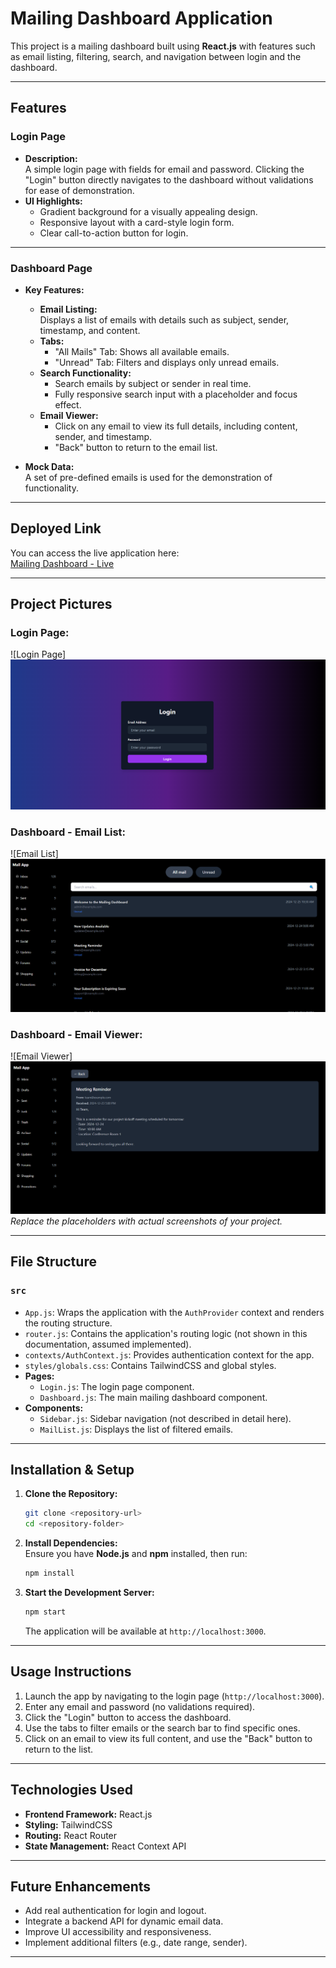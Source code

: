 # Mailing Dashboard Application  

This project is a mailing dashboard built using **React.js** with features such as email listing, filtering, search, and navigation between login and the dashboard.  

---

## Features  

### **Login Page**  
- **Description:**  
  A simple login page with fields for email and password. Clicking the "Login" button directly navigates to the dashboard without validations for ease of demonstration.  
- **UI Highlights:**  
  - Gradient background for a visually appealing design.  
  - Responsive layout with a card-style login form.  
  - Clear call-to-action button for login.  

---

### **Dashboard Page**  
- **Key Features:**  
  - **Email Listing:**  
    Displays a list of emails with details such as subject, sender, timestamp, and content.  
  - **Tabs:**  
    - "All Mails" Tab: Shows all available emails.  
    - "Unread" Tab: Filters and displays only unread emails.  
  - **Search Functionality:**  
    - Search emails by subject or sender in real time.  
    - Fully responsive search input with a placeholder and focus effect.  
  - **Email Viewer:**  
    - Click on any email to view its full details, including content, sender, and timestamp.  
    - "Back" button to return to the email list.  

- **Mock Data:**  
  A set of pre-defined emails is used for the demonstration of functionality.  

---

## Deployed Link  

You can access the live application here:  
[Mailing Dashboard - Live](https://mailing-dashboard-sepia.vercel.app/)  

---

## Project Pictures  

### **Login Page:**  
![Login Page]  
![alt text](image.png)
### **Dashboard - Email List:**  
![Email List]
![alt text](image-1.png)
### **Dashboard - Email Viewer:**  
![Email Viewer]
![alt text](image-2.png)
_Replace the placeholders with actual screenshots of your project._

---

## File Structure  

### **`src`**  
- `App.js`: Wraps the application with the `AuthProvider` context and renders the routing structure.  
- `router.js`: Contains the application's routing logic (not shown in this documentation, assumed implemented).  
- `contexts/AuthContext.js`: Provides authentication context for the app.  
- `styles/globals.css`: Contains TailwindCSS and global styles.  
- **Pages:**  
  - `Login.js`: The login page component.  
  - `Dashboard.js`: The main mailing dashboard component.  
- **Components:**  
  - `Sidebar.js`: Sidebar navigation (not described in detail here).  
  - `MailList.js`: Displays the list of filtered emails.  

---

## Installation & Setup  

1. **Clone the Repository:**  
   ```bash  
   git clone <repository-url>  
   cd <repository-folder>  
   ```  

2. **Install Dependencies:**  
   Ensure you have **Node.js** and **npm** installed, then run:  
   ```bash  
   npm install  
   ```  

3. **Start the Development Server:**  
   ```bash  
   npm start  
   ```  
   The application will be available at `http://localhost:3000`.  

---

## Usage Instructions  

1. Launch the app by navigating to the login page (`http://localhost:3000`).  
2. Enter any email and password (no validations required).  
3. Click the "Login" button to access the dashboard.  
4. Use the tabs to filter emails or the search bar to find specific ones.  
5. Click on an email to view its full content, and use the "Back" button to return to the list.  

---

## Technologies Used  
- **Frontend Framework:** React.js  
- **Styling:** TailwindCSS  
- **Routing:** React Router  
- **State Management:** React Context API  

---

## Future Enhancements  
- Add real authentication for login and logout.  
- Integrate a backend API for dynamic email data.  
- Improve UI accessibility and responsiveness.  
- Implement additional filters (e.g., date range, sender).  

---